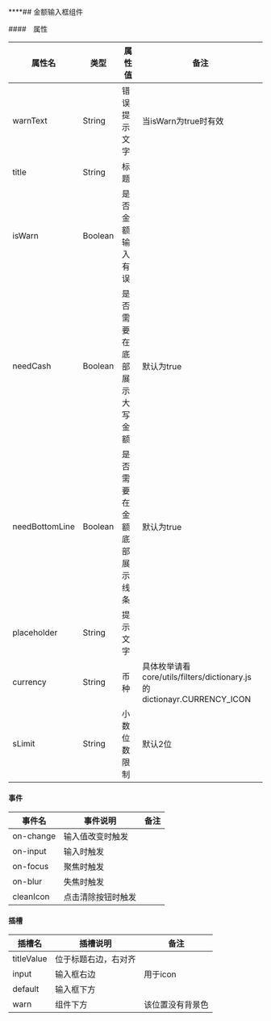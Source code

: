 ****## 金额输入框组件

####　属性

| 属性名 | 类型 | 属性值 | 备注 |
| --- | --- | --- | --- |
| warnText | String | 错误提示文字 | 当isWarn为true时有效 |
| title | String | 标题 |  |
| isWarn | Boolean | 是否金额输入有误 |  |
| needCash | Boolean | 是否需要在底部展示大写金额 | 默认为true |
| needBottomLine | Boolean | 是否需要在金额底部展示线条 | 默认为true |
| placeholder | String | 提示文字 |  |
| currency | String | 币种 | 具体枚举请看core/utils/filters/dictionary.js的dictionayr.CURRENCY_ICON |
| sLimit | String | 小数位数限制 | 默认2位 |


#### 事件
| 事件名 | 事件说明 | 备注 |
| --- | --- | --- |
| on-change | 输入值改变时触发 |  |
| on-input | 输入时触发 |  |
| on-focus | 聚焦时触发 |  |
| on-blur | 失焦时触发 |  |
| cleanIcon | 点击清除按钮时触发 |  |


#### 插槽
| 插槽名 | 插槽说明 | 备注 |
| --- | --- | --- |
| titleValue | 位于标题右边，右对齐| |
| input | 输入框右边 | 用于icon |
| default | 输入框下方 |  |
| warn | 组件下方 | 该位置没有背景色 |
